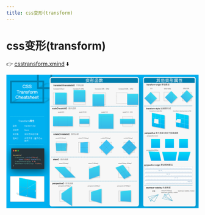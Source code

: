 ```yaml
---
title: css变形(transform)
---
```

# css变形(transform)

👉 [csstransform.xmind](/思维导图/csstransform.xmind) ⬇️

![](/思维导图/css变形.png)